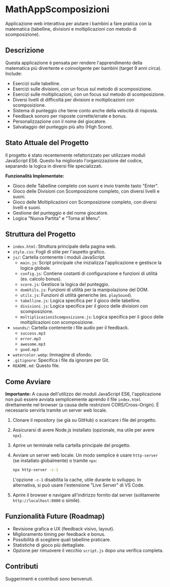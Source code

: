 # MathAppScomposizioni

Applicazione web interattiva per aiutare i bambini a fare pratica con la matematica (tabelline, divisioni e moltiplicazioni con metodo di scomposizione).

## Descrizione

Questa applicazione è pensata per rendere l'apprendimento della matematica più divertente e coinvolgente per bambini (target 9 anni circa).
Include:

* Esercizi sulle tabelline.
* Esercizi sulle divisioni, con un focus sul metodo di scomposizione.
* Esercizi sulle moltiplicazioni, con un focus sul metodo di scomposizione.
* Diversi livelli di difficoltà per divisioni e moltiplicazioni con scomposizione.
* Sistema di punteggio che tiene conto anche della velocità di risposta.
* Feedback sonoro per risposte corrette/errate e bonus.
* Personalizzazione con il nome del giocatore.
* Salvataggio del punteggio più alto (High Score).

## Stato Attuale del Progetto

Il progetto è stato recentemente refattorizzato per utilizzare moduli JavaScript ES6. Questo ha migliorato l'organizzazione del codice, separando la logica in diversi file specializzati.

**Funzionalità Implementate:**

* Gioco delle Tabelline completo con suoni e invio tramite tasto "Enter".
* Gioco delle Divisioni con Scomposizione completo, con diversi livelli e suoni.
* Gioco delle Moltiplicazioni con Scomposizione completo, con diversi livelli e suoni.
* Gestione del punteggio e del nome giocatore.
* Logica "Nuova Partita" e "Torna al Menu".

## Struttura del Progetto

* `index.html`: Struttura principale della pagina web.
* `style.css`: Fogli di stile per l'aspetto grafico.
* `js/`: Cartella contenente i moduli JavaScript.
  * `main.js`: Script principale che inizializza l'applicazione e gestisce la logica globale.
  * `config.js`: Contiene costanti di configurazione e funzioni di utilità (es. calcolo bonus).
  * `score.js`: Gestisce la logica del punteggio.
  * `domUtils.js`: Funzioni di utilità per la manipolazione del DOM.
  * `utils.js`: Funzioni di utilità generiche (es. `playSound`).
  * `tabelline.js`: Logica specifica per il gioco delle tabelline.
  * `divisioni.js`: Logica specifica per il gioco delle divisioni con scomposizione.
  * `moltiplicazioniScomposizione.js`: Logica specifica per il gioco delle moltiplicazioni con scomposizione.
* `sounds/`: Cartella contenente i file audio per il feedback.
  * `success.mp3`
  * `error.mp3`
  * `awesome.mp3`
  * `good.mp3`
* `watercolor.webp`: Immagine di sfondo.
* `.gitignore`: Specifica i file da ignorare per Git.
* `README.md`: Questo file.

## Come Avviare

**Importante:** A causa dell'utilizzo dei moduli JavaScript ES6, l'applicazione non può essere avviata semplicemente aprendo il file `index.html` direttamente nel browser (a causa delle restrizioni CORS/Cross-Origin). È necessario servirla tramite un server web locale.

1. Clonare il repository (se già su GitHub) o scaricare i file del progetto.
2. Assicurarsi di avere Node.js installato (opzionale, ma utile per avere `npx`).
3. Aprire un terminale nella cartella principale del progetto.
4. Avviare un server web locale. Un modo semplice è usare `http-server` (se installato globalmente) o tramite `npx`:

   ```bash
   npx http-server -c-1
   ```

   L'opzione `-c-1` disabilita la cache, utile durante lo sviluppo.
   In alternativa, si può usare l'estensione "Live Server" di VS Code.
5. Aprire il browser e navigare all'indirizzo fornito dal server (solitamente `http://localhost:8080` o simile).

## Funzionalità Future (Roadmap)

* Revisione grafica e UX (feedback visivo, layout).
* Miglioramento timing per feedback e bonus.
* Possibilità di scegliere quali tabelline praticare.
* Statistiche di gioco più dettagliate.
* Opzione per rimuovere il vecchio `script.js` dopo una verifica completa.

## Contributi

Suggerimenti e contributi sono benvenuti.
